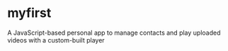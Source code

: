 # myfirst
A JavaScript-based personal app to manage contacts and play uploaded videos with a custom-built player
